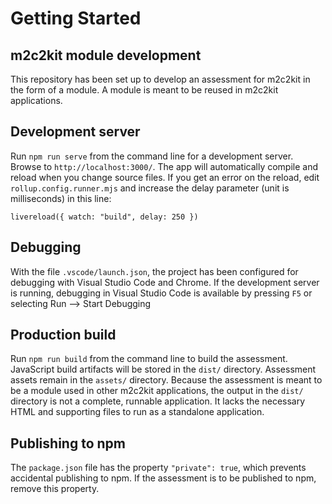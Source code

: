 # Getting Started

## m2c2kit module development

This repository has been set up to develop an assessment for m2c2kit in the form of a module. A module is meant to be reused in m2c2kit applications.

## Development server

Run `npm run serve` from the command line for a development server. Browse to `http://localhost:3000/`. The app will automatically compile and reload when you change source files. If you get an error on the reload, edit `rollup.config.runner.mjs` and increase the delay parameter (unit is milliseconds) in this line:

    livereload({ watch: "build", delay: 250 })

## Debugging

With the file `.vscode/launch.json`, the project has been configured for debugging with Visual Studio Code and Chrome. If the development server is running, debugging in Visual Studio Code is available by pressing `F5` or selecting Run --> Start Debugging

## Production build

Run `npm run build` from the command line to build the assessment. JavaScript build artifacts will be stored in the `dist/` directory. Assessment assets remain in the `assets/` directory. Because the assessment is meant to be a module used in other m2c2kit applications, the output in the `dist/` directory is not a complete, runnable application. It lacks the necessary HTML and supporting files to run as a standalone application.

## Publishing to npm

The `package.json` file has the property `"private": true`, which prevents accidental publishing to npm. If the assessment is to be published to npm, remove this property.
